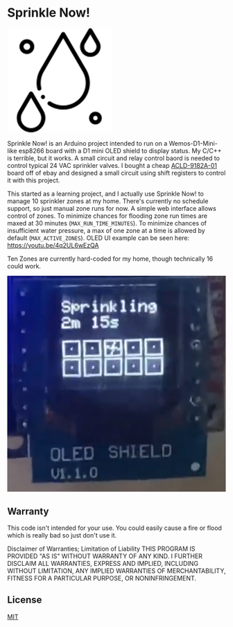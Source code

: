 # Sprinkle Now!
![Sprinkle Now!](sprinkle_now.png)

Sprinkle Now! is an Arduino project intended to run on a Wemos-D1-Mini-like esp8266 board with a D1 mini OLED shield to display status. My C/C++ is terrible, but it works. A small circuit and relay control baord is needed to control typical 24 VAC sprinkler valves. I bought a cheap [ACLD-9182A-01](https://www.adlinktech.com/Products/Data_Acquisition/TerminalBoards/ACLD-9182A-01) board off of ebay and designed a small circuit using shift registers to control it with this project.

This started as a learning project, and I actually use Sprinkle Now! to manage 10 sprinkler zones at my home. There's currently no schedule support, so just manual zone runs for now. A simple web interface allows control of zones. To minimize chances for flooding zone run times are maxed at 30 minutes (`MAX_RUN_TIME_MINUTES`). To minimize chances of insufficient water pressure, a max of one zone at a time is allowed by default (`MAX_ACTIVE_ZONES`). OLED UI example can be seen here: https://youtu.be/4q2UL6wEzQA

Ten Zones are currently hard-coded for my home, though technically 16 could work.

![Sprinkle Now! Running](sprinkle_now_running.png)

## Warranty
This code isn't intended for your use. You could easily cause a fire or flood which is really bad so just don't use it.

Disclaimer of Warranties; Limitation of Liability THIS PROGRAM IS PROVIDED "AS IS" WITHOUT WARRANTY OF ANY KIND. I FURTHER DISCLAIM ALL WARRANTIES, EXPRESS AND IMPLIED, INCLUDING WITHOUT LIMITATION, ANY IMPLIED WARRANTIES OF MERCHANTABILITY, FITNESS FOR A PARTICULAR PURPOSE, OR NONINFRINGEMENT.

## License
[MIT](https://choosealicense.com/licenses/mit/)
